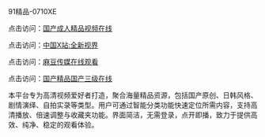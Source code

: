 91精品-0710XE

点击访问：<a href="https://heiliaowzu4ur.pages.dev">国产成人精品视频在线</a>

点击访问：<a href="https://heiliaozj3tjd.pages.dev">中国X站:全新视界</a>

点击访问：<a href="https://heiliaoe8ajia.pages.dev">麻豆传媒在线观看</a>

点击访问：<a href="https://heiliaoxqkkct.pages.dev">国产精品国产三级在线</a>

本平台专为高清视频爱好者打造，聚合海量精品资源，包括国产原创、日韩风格、剧情演绎、自拍实录等类型。用户可通过智能分类功能快速定位所需内容，支持高清播放、倍速调整与收藏夹功能。界面简洁，无需登录，点开即播，致力于提供高效、纯净、稳定的观看体验。

<span style="display:none;">[Canonical link](https://github.com/edc20250710/edc15 ）</span>
